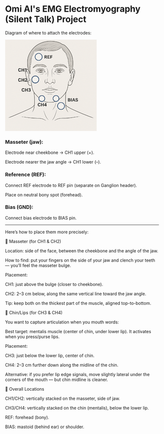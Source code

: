 # Omi AI's EMG Electromyography (Silent Talk) Project

Diagram of where to attach the electrodes:

<img width="300" alt="icon-2" src="./assets/diagram.png">

### Masseter (jaw):

Electrode near cheekbone → CH1 upper (+).

Electrode nearer the jaw angle → CH1 lower (–).

### Reference (REF):

Connect REF electrode to REF pin (separate on Ganglion header).

Place on neutral bony spot (forehead).

### Bias (GND):

Connect bias electrode to BIAS pin.

---

Here’s how to place them more precisely:

🔹 Masseter (for CH1 & CH2)

Location: side of the face, between the cheekbone and the angle of the jaw.

How to find: put your fingers on the side of your jaw and clench your teeth — you’ll feel the masseter bulge.

Placement:

CH1: just above the bulge (closer to cheekbone).

CH2: 2–3 cm below, along the same vertical line toward the jaw angle.

Tip: keep both on the thickest part of the muscle, aligned top-to-bottom.

🔹 Chin/Lips (for CH3 & CH4)

You want to capture articulation when you mouth words:

Best target: mentalis muscle (center of chin, under lower lip). It activates when you press/purse lips.

Placement:

CH3: just below the lower lip, center of chin.

CH4: 2–3 cm further down along the midline of the chin.

Alternative: if you prefer lip edge signals, move slightly lateral under the corners of the mouth — but chin midline is cleaner.

🔹 Overall Locations

CH1/CH2: vertically stacked on the masseter, side of jaw.

CH3/CH4: vertically stacked on the chin (mentalis), below the lower lip.

REF: forehead (bony).

BIAS: mastoid (behind ear) or shoulder.
